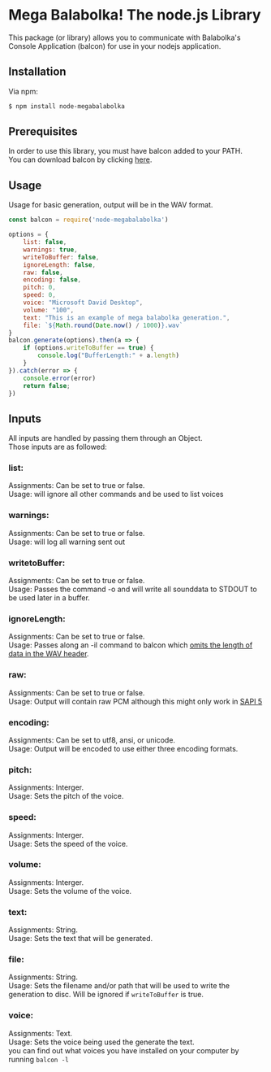 # Mega Balabolka! The node.js Library

This package (or library) allows you to communicate with Balabolka's Console Application (balcon) for use in your nodejs application.

## Installation

Via npm:
```sh
$ npm install node-megabalabolka
```

## Prerequisites

In order to use this library, you must have balcon added to your PATH.<br />
You can download balcon by clicking [here](http://www.cross-plus-a.com/balcon.zip).

## Usage

Usage for basic generation, output will be in the WAV format.

```js
const balcon = require('node-megabalabolka')

options = {
    list: false,
    warnings: true,
    writeToBuffer: false,
    ignoreLength: false,
    raw: false,
    encoding: false,
    pitch: 0,
    speed: 0,
    voice: "Microsoft David Desktop",
    volume: "100",
    text: "This is an example of mega balabolka generation.",
    file: `${Math.round(Date.now() / 1000)}.wav`
}
balcon.generate(options).then(a => {
    if (options.writeToBuffer == true) {
        console.log("BufferLength:" + a.length)
    }
}).catch(error => {
    console.error(error)
    return false;
})
```

## Inputs
All inputs are handled by passing them through an Object. <br />
Those inputs are as followed:

### list:
Assignments: Can be set to true or false.<br />
Usage: will ignore all other commands and be used to list voices

### warnings:
Assignments: Can be set to true or false.<br />
Usage: will log all warning sent out

### writetoBuffer:
Assignments: Can be set to true or false.<br />
Usage: Passes the command -o and will write all sounddata to STDOUT to be used later in a buffer.

### ignoreLength:
Assignments: Can be set to true or false.<br />
Usage: Passes along an -il command to balcon which [omits the length of data in the WAV header](http://www.cross-plus-a.com/bconsole.htm).

### raw:
Assignments: Can be set to true or false.<br />
Usage: Output will contain raw PCM although this might only work in [SAPI 5](http://www.cross-plus-a.com/bconsole.htm)

### encoding:
Assignments: Can be set to utf8, ansi, or unicode.<br />
Usage: Output will be encoded to use either three encoding formats.

### pitch:
Assignments: Interger.<br />
Usage: Sets the pitch of the voice.

### speed:
Assignments: Interger.<br />
Usage: Sets the speed of the voice.

### volume:
Assignments: Interger.<br />
Usage: Sets the volume of the voice.

### text:
Assignments: String.<br />
Usage: Sets the text that will be generated.

### file:
Assignments: String.<br />
Usage: Sets the filename and/or path that will be used to write the generation to disc.
Will be ignored if `writeToBuffer` is true.

### voice:
Assignments: Text.<br />
Usage: Sets the voice being used the generate the text.<br /> 
you can find out what voices you have installed on your computer by running `balcon -l`